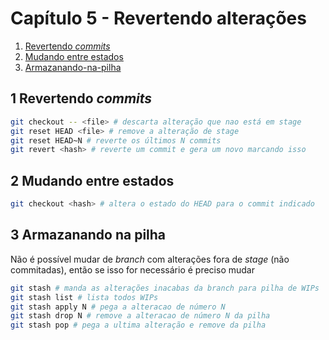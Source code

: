 # Capítulo 5 - Revertendo alterações

1. [Revertendo _commits_](#1-revertendo-_commits_)  
2. [Mudando entre estados](#2-Mudando-entre-estados)  
3. [Armazanando-na-pilha](#3-Armazanando-na-pilha)

## 1 Revertendo _commits_

```sh
git checkout -- <file> # descarta alteração que nao está em stage
git reset HEAD <file> # remove a alteração de stage
git reset HEAD~N # reverte os últimos N commits
git revert <hash> # reverte um commit e gera um novo marcando isso
```

## 2 Mudando entre estados


```sh
git checkout <hash> # altera o estado do HEAD para o commit indicado
```


## 3 Armazanando na pilha

Não é possível mudar de _branch_ com alterações fora de _stage_ (não commitadas), então se isso for necessário é preciso mudar 

```sh
git stash # manda as alterações inacabas da branch para pilha de WIPs
git stash list # lista todos WIPs
git stash apply N # pega a alteracao de número N
git stash drop N # remove a alteracao de número N da pilha
git stash pop # pega a ultima alteração e remove da pilha
```